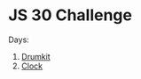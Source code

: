 
# JS 30 Challenge

Days:

1.  [Drumkit](https://cdn.rawgit.com/johnrjj/js-30/master/1-drumkit/)
2.  [Clock](https://cdn.rawgit.com/johnrjj/js-30/master/2-clock/)
